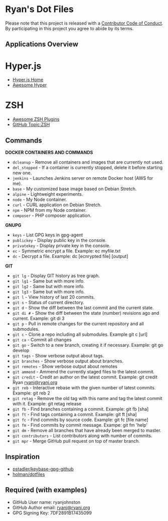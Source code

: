 # Ryan's Dot Files

Please note that this project is released with a [Contributor Code of Conduct](code-of-conduct.md). By participating in this project you agree to abide by its terms.

## Applications Overview

# Hyper.js

- [Hyper.js Home](https://hyper.is/)
- [Awesome Hyper](https://github.com/bnb/awesome-hyper)

# ZSH

- [Awesome ZSH Plugins](https://github.com/unixorn/awesome-zsh-plugins)
- [GitHub Topic:ZSH](https://github.com/search?utf8=%E2%9C%93&q=topic%3Azsh&type=)

## Commands

**DOCKER CONTAINERS AND COMMANDS**

- ``dcleanup`` - Remove all containers and images that are currently not used.
- ``del_stopped`` - If a container is currently stopped, delete it before starting new one.
- ``jenkins`` - Launches Jenkins server on remote Docker host (AWS for me).
- ``base`` - My customized base image based on Debian Stretch.
- ``alpine`` - Lightweight experiments.
- ``node`` - My Node container.
- ``curl`` - CURL application on Debian Stretch.
- ``npm`` - NPM from my Node container.
- ``composer`` - PHP composer application.

**GNUPG**

- ``keys`` - List GPG keys in gpg-agent
- ``publickey`` - Display public key in the console.
- ``privatekey`` - Display private key in the console.
- ``ec`` - Symmetric encrypt a file. Example: ec myfile.txt
- ``dc`` - Decrypt a file. Example: dc [ecnrypted file] [output]

**GIT**
- ``git lg`` - Display GIT history as tree graph.
- ``git lg1`` - Same but with more info.
- ``git lg2`` - Same but with more info.
- ``git lg3`` - Same but with more info.
- ``git l`` - View history of last 20 commits.
- ``git s`` - Status of current directory.
- ``git d`` - Show the diff between the last commit and the current state.
- ``git di #`` - Show the diff between the state (number) revisions ago and current. Example: git di 3
- ``git p`` - Pull in remote changes for the current repository and all submodules.
- ``git c`` - Clone a repo including all submodules. Example git c [url]
- ``git ca`` - Commit all changes
- ``git go`` - Switch to a new branch, creating it if necessary. Example: git go develop
- ``git tags`` - Show verbose output about tags.
- ``git branches`` - Show verbose output about branches.
- ``git remotes`` - Show verbose output about remotes
- ``git ammend`` - Ammend the currently staged files to the latest commit.
- ``git credit`` - Credit an author on the latest commit. Example: git credit Ryan ryanj@ryanj.org
- ``git reb`` - Interactive rebase with the given number of latest commits. Example: git reb 2
- ``git retag`` - Remove the old tag with this name and tag the latest commit with it. Example: git retag release
- ``git fb`` - Find branches containing a commit. Example: git fb [sha]
- ``git ft`` - Find tags containing a commit. Example: git ft [sha]
- ``git fc`` - Find commits by source code. Example: git fc [file name]
- ``git fm`` - Find commits by commit message. Exampe: git fm 'help'
- ``git dm`` - Remove all branches that have already been merged to master.
- ``git contributors`` - List contributors along with number of commits.
- ``git mpr`` - Merge GitHub pull request on top of master branch.

## Inspiration

- [pstadler/keybase-gpg-github](https://github.com/pstadler/keybase-gpg-github)
- [holman/dotfiles](https://github.com/holman/dotfiles)

## Required (with examples)

- GitHub User name: ryanjohnston
- GitHub Author email: ryanj@ryanj.org
- GPG Signing Key: 7DF2891B17435099
